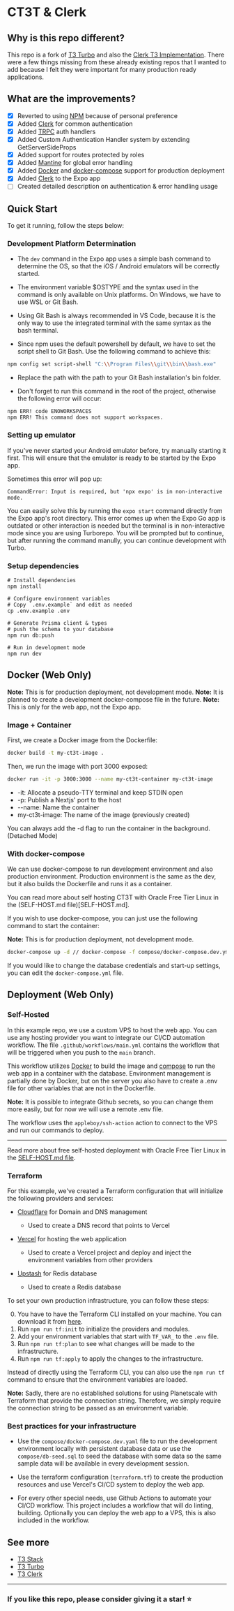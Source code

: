 # CT3T & Clerk

## Why is this repo different?

This repo is a fork of [T3 Turbo](https://github.com/t3-oss/create-t3-turbo/) and also the [Clerk T3 Implementation](https://github.com/clerkinc/t3-turbo-and-clerk).
There were a few things missing from these already existing repos that I wanted to add because I felt they were important for many production ready applications.

## What are the improvements?

- [x] Reverted to using [NPM](https://www.npmjs.com) because of personal preference
- [x] Added [Clerk](https://clerk.dev) for common authentication
- [x] Added [TRPC](https://trpc.io) auth handlers
- [x] Added Custom Authentication Handler system by extending GetServerSideProps
- [x] Added support for routes protected by roles
- [x] Added [Mantine](https://mantine.dev) for global error handling
- [x] Added [Docker](https://www.docker.com) and [docker-compose](https://docs.docker.com/compose/) support for production deployment
- [x] Added [Clerk](https://clerk.dev) to the Expo app
- [ ] Created detailed description on authentication & error handling usage

## Quick Start

To get it running, follow the steps below:

### Development Platform Determination

- The `dev` command in the Expo app uses a simple bash command to determine the OS, so that the iOS / Android emulators will be correctly started.

- The environment variable $OSTYPE and the syntax used in the command is only available on Unix platforms. On Windows, we have to use WSL or Git Bash.

- Using Git Bash is always recommended in VS Code, because it is the only way to use the integrated terminal with the same syntax as the bash terminal.

- Since npm uses the default powershell by default, we have to set the script shell to Git Bash. Use the following command to achieve this:

```bash
npm config set script-shell "C:\\Program Files\\git\\bin\\bash.exe"
```

- Replace the path with the path to your Git Bash installation's bin folder.

- Don't forget to run this command in the root of the project, otherwise the following error will occur:

```
npm ERR! code ENOWORKSPACES
npm ERR! This command does not support workspaces.
```

### Setting up emulator

If you've never started your Android emulator before, try manually starting it first. This will ensure that the emulator is ready to be started by the Expo app.

Sometimes this error will pop up:

```
CommandError: Input is required, but 'npx expo' is in non-interactive mode.
```

You can easily solve this by running the `expo start` command directly from the Expo app's root directory. This error comes up when the Expo Go app is outdated or other interaction is needed but the terminal is in non-interactive mode since you are using Turborepo. You will be prompted but to continue, but after running the command manully, you can continue development with Turbo.

### Setup dependencies

```
# Install dependencies
npm install

# Configure environment variables
# Copy `.env.example` and edit as needed
cp .env.example .env

# Generate Prisma client & types
# push the schema to your database
npm run db:push

# Run in development mode
npm run dev
```

## Docker (Web Only)

**Note:** This is for production deployment, not development mode.
**Note:** It is planned to create a development docker-compose file in the future.
**Note:** This is only for the web app, not the Expo app.

### Image + Container

First, we create a Docker image from the Dockerfile:

```bash
docker build -t my-ct3t-image .
```

Then, we run the image with port 3000 exposed:

```bash
docker run -it -p 3000:3000 --name my-ct3t-container my-ct3t-image
```

- -it: Allocate a pseudo-TTY terminal and keep STDIN open
- -p: Publish a Nextjs' port to the host
- --name: Name the container
- my-ct3t-image: The name of the image (previously created)

You can always add the -d flag to run the container in the background. (Detached Mode)

### With docker-compose

We can use docker-compose to run development environment and also production environment.
Production environment is the same as the dev, but it also builds the Dockerfile and runs it as a container.

You can read more about self hosting CT3T with Oracle Free Tier Linux in the (SELF-HOST.md file)[SELF-HOST.md].

If you wish to use docker-compose, you can just use the following command to start the container:

**Note:** This is for production deployment, not development mode.

```bash
docker-compose up -d // docker-compose -f compose/docker-compose.dev.yml up
```

If you would like to change the database credentials and start-up settings, you can edit the `docker-compose.yml` file.

## Deployment (Web Only)

### Self-Hosted

In this example repo, we use a custom VPS to host the web app. You can use any hosting provider you want to integrate our CI/CD automation workflow.
The file `.github/workflows/main.yml` contains the workflow that will be triggered when you push to the `main` branch.

This workflow utilizes [Docker](https://www.docker.com/) to build the image and [compose](https://docs.docker.com/compose/) to run the web app in a container with
the database. Environment management is partially done by Docker, but on the server you also have to create a .env file for other variables that are not in the Dockerfile.

**Note:** It is possible to integrate Github secrets, so you can change them more easily, but for now we will use a remote .env file.

The workflow uses the `appleboy/ssh-action` action to connect to the VPS and run our commands to deploy.

---

Read more about free self-hosted deployment with Oracle Free Tier Linux in the [SELF-HOST.md file](SELF-HOST.md).

### Terraform

For this example, we've created a Terraform configuration that will initialize the following providers and services:

- [Cloudflare](https://www.cloudflare.com) for Domain and DNS management

  - Used to create a DNS record that points to Vercel

- [Vercel](https://vercel.com) for hosting the web application

  - Used to create a Vercel project and deploy and inject the environment variables from other providers

- [Upstash](https://upstash.com) for Redis database
  - Used to create a Redis database

To set your own production infrastructure, you can follow these steps:

0. You have to have the Terraform CLI installed on your machine. You can download it from [here](https://www.terraform.io/downloads.html).
1. Run `npm run tf:init` to initialize the providers and modules.
2. Add your environment variables that start with `TF_VAR_` to the `.env` file.
3. Run `npm run tf:plan` to see what changes will be made to the infrastructure.
4. Run `npm run tf:apply` to apply the changes to the infrastructure.

Instead of directly using the Terraform CLI, you can also use the `npm run tf` command to ensure that the environment variables are loaded.

**Note:** Sadly, there are no established solutions for using Planetscale with Terraform that provide the connection string. Therefore,
we simply require the connection string to be passed as an environment variable.

### Best practices for your infrastructure

- Use the `compose/docker-compose.dev.yaml` file to run the development environment locally with persistent database data or use the `compose/db-seed.sql`
  to seed the database with some data so the same sample data will be available in every development session.

- Use the terraform configuration (`terraform.tf`) to create the production resources and use Vercel's CI/CD system to deploy the web app.

- For every other special needs, use Github Actions to automate your CI/CD workflow. This project includes a workflow that will do linting, building. Optionally you can deploy the web app to a VPS, this is also included in the workflow.

## See more

- [T3 Stack](https://github.com/t3-oss/create-t3-app)
- [T3 Turbo](https://github.com/t3-oss/create-t3-turbo/)
- [T3 Clerk](https://github.com/clerkinc/t3-turbo-and-clerk)

---

### If you like this repo, please consider giving it a star! ⭐️
